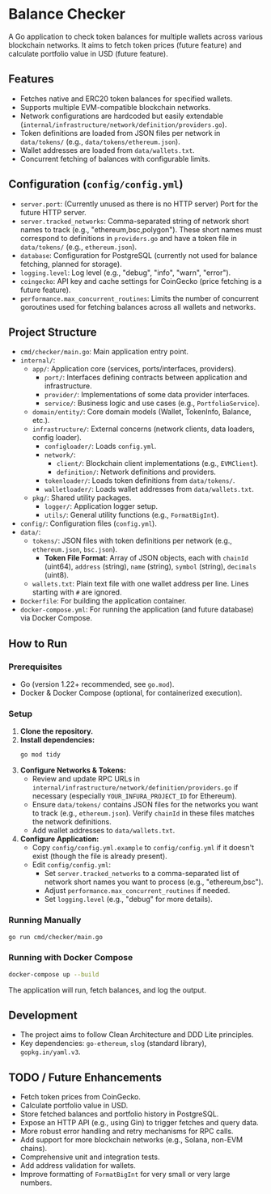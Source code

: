 # Balance Checker

A Go application to check token balances for multiple wallets across various blockchain networks. 
It aims to fetch token prices (future feature) and calculate portfolio value in USD (future feature).

## Features

- Fetches native and ERC20 token balances for specified wallets.
- Supports multiple EVM-compatible blockchain networks.
- Network configurations are hardcoded but easily extendable (`internal/infrastructure/network/definition/providers.go`).
- Token definitions are loaded from JSON files per network in `data/tokens/` (e.g., `data/tokens/ethereum.json`).
- Wallet addresses are loaded from `data/wallets.txt`.
- Concurrent fetching of balances with configurable limits.

## Configuration (`config/config.yml`)

- `server.port`: (Currently unused as there is no HTTP server) Port for the future HTTP server.
- `server.tracked_networks`: Comma-separated string of network short names to track (e.g., "ethereum,bsc,polygon"). 
  These short names must correspond to definitions in `providers.go` and have a token file in `data/tokens/` (e.g., `ethereum.json`).
- `database`: Configuration for PostgreSQL (currently not used for balance fetching, planned for storage).
- `logging.level`: Log level (e.g., "debug", "info", "warn", "error").
- `coingecko`: API key and cache settings for CoinGecko (price fetching is a future feature).
- `performance.max_concurrent_routines`: Limits the number of concurrent goroutines used for fetching balances across all wallets and networks.

## Project Structure

- `cmd/checker/main.go`: Main application entry point.
- `internal/`:
    - `app/`: Application core (services, ports/interfaces, providers).
        - `port/`: Interfaces defining contracts between application and infrastructure.
        - `provider/`: Implementations of some data provider interfaces.
        - `service/`: Business logic and use cases (e.g., `PortfolioService`).
    - `domain/entity/`: Core domain models (Wallet, TokenInfo, Balance, etc.).
    - `infrastructure/`: External concerns (network clients, data loaders, config loader).
        - `configloader/`: Loads `config.yml`.
        - `network/`:
            - `client/`: Blockchain client implementations (e.g., `EVMClient`).
            - `definition/`: Network definitions and providers.
        - `tokenloader/`: Loads token definitions from `data/tokens/`.
        - `walletloader/`: Loads wallet addresses from `data/wallets.txt`.
    - `pkg/`: Shared utility packages.
        - `logger/`: Application logger setup.
        - `utils/`: General utility functions (e.g., `FormatBigInt`).
- `config/`: Configuration files (`config.yml`).
- `data/`:
    - `tokens/`: JSON files with token definitions per network (e.g., `ethereum.json`, `bsc.json`).
        - **Token File Format**: Array of JSON objects, each with `chainId` (uint64), `address` (string), `name` (string), `symbol` (string), `decimals` (uint8).
    - `wallets.txt`: Plain text file with one wallet address per line. Lines starting with `#` are ignored.
- `Dockerfile`: For building the application container.
- `docker-compose.yml`: For running the application (and future database) via Docker Compose.

## How to Run

### Prerequisites

- Go (version 1.22+ recommended, see `go.mod`).
- Docker & Docker Compose (optional, for containerized execution).

### Setup

1.  **Clone the repository.**
2.  **Install dependencies:**
    ```bash
    go mod tidy
    ```
3.  **Configure Networks & Tokens:**
    *   Review and update RPC URLs in `internal/infrastructure/network/definition/providers.go` if necessary (especially `YOUR_INFURA_PROJECT_ID` for Ethereum).
    *   Ensure `data/tokens/` contains JSON files for the networks you want to track (e.g., `ethereum.json`). Verify `chainId` in these files matches the network definitions.
    *   Add wallet addresses to `data/wallets.txt`.
4.  **Configure Application:**
    *   Copy `config/config.yml.example` to `config/config.yml` if it doesn't exist (though the file is already present).
    *   Edit `config/config.yml`:
        *   Set `server.tracked_networks` to a comma-separated list of network short names you want to process (e.g., "ethereum,bsc").
        *   Adjust `performance.max_concurrent_routines` if needed.
        *   Set `logging.level` (e.g., "debug" for more details).

### Running Manually

```bash
go run cmd/checker/main.go
```

### Running with Docker Compose

```bash
docker-compose up --build
```
The application will run, fetch balances, and log the output.

## Development

- The project aims to follow Clean Architecture and DDD Lite principles.
- Key dependencies: `go-ethereum`, `slog` (standard library), `gopkg.in/yaml.v3`.

## TODO / Future Enhancements

- Fetch token prices from CoinGecko.
- Calculate portfolio value in USD.
- Store fetched balances and portfolio history in PostgreSQL.
- Expose an HTTP API (e.g., using Gin) to trigger fetches and query data.
- More robust error handling and retry mechanisms for RPC calls.
- Add support for more blockchain networks (e.g., Solana, non-EVM chains).
- Comprehensive unit and integration tests.
- Add address validation for wallets.
- Improve formatting of `FormatBigInt` for very small or very large numbers. 